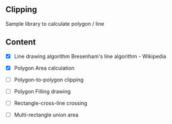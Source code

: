 ## Clipping  

Sample library to calculate polygon / line

## Content  

* [x] Line drawing algorithm Bresenham's line algorithm - Wikipedia  
* [x] Polygon Area calculation  
* [ ] Polygon-to-polygon clipping  
* [ ] Polygon Filling drawing  
* [ ] Rectangle-cross-line crossing 
* [ ] Multi-rectangle union area

